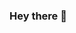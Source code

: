 ### Hey there 👋
<img align="left" alt="" src="https://github-readme-stats.vercel.app/api?username=Frank-Mayer&show_icons=true&hide_border=true">
